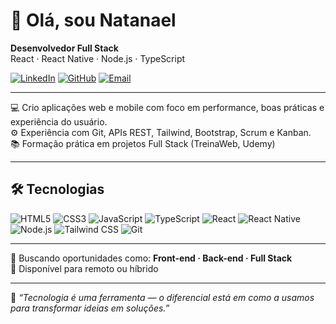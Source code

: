 # 👋 Olá, sou Natanael

**Desenvolvedor Full Stack**  
React · React Native · Node.js · TypeScript

[![LinkedIn](https://img.shields.io/badge/LinkedIn-blue?style=flat&logo=linkedin)](https://www.linkedin.com/in/natanael-santos2/) 
[![GitHub](https://img.shields.io/badge/GitHub-000?style=flat&logo=github)](https://github.com/NatanaelSantos2)
[![Email](https://img.shields.io/badge/Email-red?style=flat&logo=gmail)](mailto:natanaelsantoss2br@gmail.com)

---

💻 Crio aplicações web e mobile com foco em performance, boas práticas e experiência do usuário.  
⚙️ Experiência com Git, APIs REST, Tailwind, Bootstrap, Scrum e Kanban.  
📚 Formação prática em projetos Full Stack (TreinaWeb, Udemy)

---

## 🛠️ Tecnologias

![HTML5](https://img.shields.io/badge/HTML5-E34F26?style=flat&logo=html5&logoColor=fff)
![CSS3](https://img.shields.io/badge/CSS3-1572B6?style=flat&logo=css3&logoColor=fff)
![JavaScript](https://img.shields.io/badge/JavaScript-F7DF1E?style=flat&logo=javascript&logoColor=000)
![TypeScript](https://img.shields.io/badge/TypeScript-3178C6?style=flat&logo=typescript&logoColor=fff)
![React](https://img.shields.io/badge/React-20232A?style=flat&logo=react)
![React Native](https://img.shields.io/badge/React_Native-20232A?style=flat&logo=react)
![Node.js](https://img.shields.io/badge/Node.js-339933?style=flat&logo=nodedotjs&logoColor=fff)
![Tailwind CSS](https://img.shields.io/badge/Tailwind_CSS-38B2AC?style=flat&logo=tailwind-css&logoColor=fff)
![Git](https://img.shields.io/badge/Git-F05032?style=flat&logo=git&logoColor=fff)

---

🚀 Buscando oportunidades como: **Front-end · Back-end · Full Stack**  
📍 Disponível para remoto ou híbrido


---

🧠 _“Tecnologia é uma ferramenta — o diferencial está em como a usamos para transformar ideias em soluções.”_
